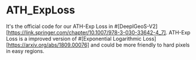 # ATH_ExpLoss
It's the official code for our ATH-Exp Loss in #[DeepIGeoS-V2][https://link.springer.com/chapter/10.1007/978-3-030-33642-4_7]. ATH-Exp Loss is a improved version of #[Exponential Logarithmic Loss][https://arxiv.org/abs/1809.00076] and could be more friendly to hard pixels in easy regions. 
